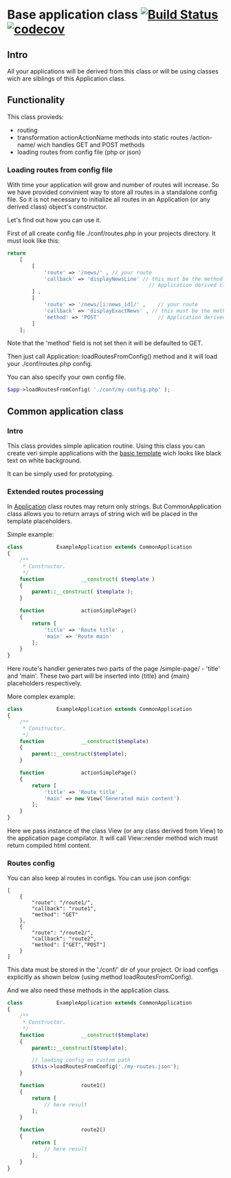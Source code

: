 # Base application class [![Build Status](https://travis-ci.com/alexdodonov/mezon-application.svg?branch=master)](https://travis-ci.com/alexdodonov/mezon-application) [![codecov](https://codecov.io/gh/alexdodonov/mezon-application/branch/master/graph/badge.svg)](https://codecov.io/gh/alexdodonov/mezon-application)

## Intro

All your applications will be derived from this class or will be using classes wich are siblings of this Application class.

## Functionality

This class provieds:

- routing
- transformation actionActionName methods into static routes /action-name/ wich handles GET and POST methods
- loading routes from config file (php or json)

### Loading routes from config file

With time your application will grow and number of routes will increase. So we have provided convinient way to store all routes in a standalone config file. So it is not necessary to initialize all routes in an Application (or any derived class) object's constructor.

Let's find out how you can use it.

First of all create config file ./conf/routes.php in your projects directory. It must look like this:

```PHP
return 
    [
        [
            'route' => '/news/' , // your route
            'callback' => 'displayNewsLine' // this must be the method name of your 
                                              // Application derived class
        ] , 
        [
            'route' => '/news/[i:news_id]/' ,    // your route
            'callback' => 'displayExactNews' , // this must be the method name of your 
            'method' => 'POST'                   // Application derived class
        ]
    ];
```

Note that the 'method' field is not set then it will be defaulted to GET.

Then just call Application::loadRoutesFromConfig() method and it will load your ./conf/routes.php config.

You can also specify your own config file.

```PHP
$app->loadRoutesFromConfig( './conf/my-config.php' );
```
## Common application class

### Intro

This class provides simple aplication routine. Using this class you can create veri simple applications with the [basic template](https://github.com/alexdodonov/mezon/tree/master/HtmlTemplate) wich looks like black text on white background.

It can be simply used for prototyping.

### Extended routes processing

In [Application](https://github.com/alexdodonov/mezon/tree/master/Application) class routes may return only strings. But CommonApplication class allows you to return arrays of string wich will be placed in the template placeholders.

Simple example:

```PHP
class           ExampleApplication extends CommonApplication
{
	/**
	 * Constructor.
	 */
	function			__construct( $template )
	{
		parent::__construct( $template );
	}

    function            actionSimplePage()
    {
        return [ 
            'title' => 'Route title' , 
            'main' => 'Route main'
        ];
    }
}
```

Here route's handler generates two parts of the page /simple-page/ - 'title' and 'main'. These two part will be inserted into {title} and {main} placeholders respectively.

More complex example:

```PHP
class           ExampleApplication extends CommonApplication
{
	/**
	 * Constructor.
	 */
	function			__construct($template)
	{
		parent::__construct($template);
	}

    function            actionSimplePage()
    {
        return [ 
            'title' => 'Route title' , 
            'main' => new View('Generated main content')
        ];
    }
}
```

Here we pass instance of the class View (or any class derived from View) to the application page compilator. It will call View::render method wich must return compiled html content.

### Routes config

You can also keep al routes in configs. You can use json configs:

```JS
[
	{
		"route": "/route1/",
		"callback": "route1",
		"method": "GET"
	},
	{
		"route": "/route2/",
		"callback": "route2",
		"method": ["GET","POST"]
	}
]
```

This data must be stored in the './conf/' dir of your project. Or load configs explicitly as shown below (using method loadRoutesFromConfig).

And we also need these methods in the application class.

```PHP
class           ExampleApplication extends CommonApplication
{
	/**
	 * Constructor.
	 */
	function			__construct($template)
	{
		parent::__construct($template);

		// loading config on custom path
		$this->loadRoutesFromConfig('./my-routes.json');
	}

    function            route1()
    {
        return [ 
            // here result
        ];
    }

    function            route2()
    {
        return [ 
            // here result
        ];
    }
}
```